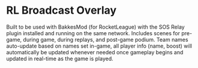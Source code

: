 # RL Broadcast Overlay

Built to be used with BakkesMod (for RocketLeague) with the SOS Relay plugin installed and running on the same network.
Includes scenes for pre-game, during game, during replays, and post-game podium. Team names auto-update based on names set in-game, all player info (name, boost) will automatically be updated whenever needed once gameplay begins and updated in real-time as the game is played.

